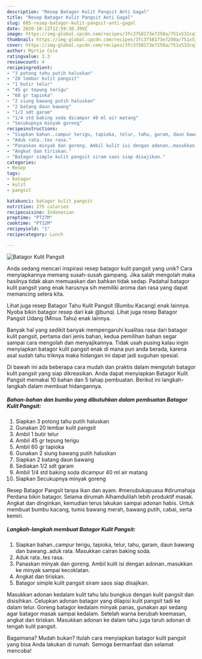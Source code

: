 ```yaml
---
description: "Resep Batagor Kulit Pangsit Anti Gagal"
title: "Resep Batagor Kulit Pangsit Anti Gagal"
slug: 605-resep-batagor-kulit-pangsit-anti-gagal
date: 2020-10-12T12:59:30.399Z
image: https://img-global.cpcdn.com/recipes/3fc3758173e7250a/751x532cq70/batagor-kulit-pangsit-foto-resep-utama.jpg
thumbnail: https://img-global.cpcdn.com/recipes/3fc3758173e7250a/751x532cq70/batagor-kulit-pangsit-foto-resep-utama.jpg
cover: https://img-global.cpcdn.com/recipes/3fc3758173e7250a/751x532cq70/batagor-kulit-pangsit-foto-resep-utama.jpg
author: Myrtie Cole
ratingvalue: 3.3
reviewcount: 4
recipeingredient:
- "3 potong tahu putih haluskan"
- "20 lembar kulit pangsit"
- "1 butir telur"
- "45 gr tepung terigu"
- "60 gr tapioka"
- "2 siung bawang putih haluskan"
- "2 batang daun bawang"
- "1/2 sdt garam"
- "1/4 std baking soda dicampur 40 ml air matang"
- "Secukupnya minyak goreng"
recipeinstructions:
- "Siapkan bahan..campur terigu, tapioka, telur, tahu, garam, daun bawang dan bawang..aduk rata. Masukkan cairan baking soda."
- "Aduk rata..tes rasa."
- "Panaskan minyak dan goreng. Ambil kulit isi dengan adonan..masukkan ke minyak sampai kecoklatan."
- "Angkat dan tiriskan."
- "Batagor simple kulit pangsit siram saos siap disajikan."
categories:
- Resep
tags:
- batagor
- kulit
- pangsit

katakunci: batagor kulit pangsit 
nutrition: 275 calories
recipecuisine: Indonesian
preptime: "PT27M"
cooktime: "PT32M"
recipeyield: "1"
recipecategory: Lunch

---
```



![Batagor Kulit Pangsit](https://img-global.cpcdn.com/recipes/3fc3758173e7250a/751x532cq70/batagor-kulit-pangsit-foto-resep-utama.jpg)

Anda sedang mencari inspirasi resep batagor kulit pangsit yang unik? Cara menyiapkannya memang susah-susah gampang. Jika salah mengolah maka hasilnya tidak akan memuaskan dan bahkan tidak sedap. Padahal batagor kulit pangsit yang enak harusnya sih memiliki aroma dan rasa yang dapat memancing selera kita.

Lihat juga resep Batagor Tahu Kulit Pangsit (Bumbu Kacang) enak lainnya. Nyoba bikin batagor resep dari kak @bunqi. Lihat juga resep Batagor Pangsit Udang (Minus Tahu) enak lainnya.

Banyak hal yang sedikit banyak mempengaruhi kualitas rasa dari batagor kulit pangsit, pertama dari jenis bahan, kedua pemilihan bahan segar sampai cara mengolah dan menyajikannya. Tidak usah pusing kalau ingin menyiapkan batagor kulit pangsit enak di mana pun anda berada, karena asal sudah tahu triknya maka hidangan ini dapat jadi suguhan spesial.


Di bawah ini ada beberapa cara mudah dan praktis dalam mengolah batagor kulit pangsit yang siap dikreasikan. Anda dapat menyiapkan Batagor Kulit Pangsit memakai 10 bahan dan 5 tahap pembuatan. Berikut ini langkah-langkah dalam membuat hidangannya.

<!--inarticleads1-->

##### Bahan-bahan dan bumbu yang dibutuhkan dalam pembuatan Batagor Kulit Pangsit:

1. Siapkan 3 potong tahu putih haluskan
1. Gunakan 20 lembar kulit pangsit
1. Ambil 1 butir telur
1. Ambil 45 gr tepung terigu
1. Ambil 60 gr tapioka
1. Gunakan 2 siung bawang putih haluskan
1. Siapkan 2 batang daun bawang
1. Sediakan 1/2 sdt garam
1. Ambil 1/4 std baking soda dicampur 40 ml air matang
1. Siapkan Secukupnya minyak goreng


Resep Batagor Pangsit tanpa ikan dan ayam. #menubukapuasa #dirumahaja Perdana bikin batagor. Selama dirumah Alhamdulilah lebih produktif masak. Angkat dan dinginkan, kemudian terus lakukan sampai adonan habis. Untuk membuat bumbu kacang, tumis bawang merah, bawang putih, cabai, serta kemiri. 

<!--inarticleads2-->

##### Langkah-langkah membuat Batagor Kulit Pangsit:

1. Siapkan bahan..campur terigu, tapioka, telur, tahu, garam, daun bawang dan bawang..aduk rata. Masukkan cairan baking soda.
1. Aduk rata..tes rasa.
1. Panaskan minyak dan goreng. Ambil kulit isi dengan adonan..masukkan ke minyak sampai kecoklatan.
1. Angkat dan tiriskan.
1. Batagor simple kulit pangsit siram saos siap disajikan.


Masukkan adonan kedalam kulit tahu lalu bungkus dengan kulit pangsit dan disisihkan. Celupkan adonan batagor yang dilapisi kulit pangsit tadi ke dalam telur. Goreng batagor kedalam minyak panas, gunakan api sedang agar batagor masak sampai kedalam. Setelah warna berubah keemasan, angkat dan tiriskan. Masukkan adonan ke dalam tahu juga taruh adonan di tengah kulit pangsit. 

Bagaimana? Mudah bukan? Itulah cara menyiapkan batagor kulit pangsit yang bisa Anda lakukan di rumah. Semoga bermanfaat dan selamat mencoba!
